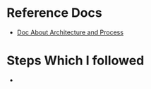 # Reference Docs
- [Doc About Architecture and Process](https://medium.com/@eagnir/understanding-gmails-push-notifications-via-google-cloud-pub-sub-3a002f9350ef)

# Steps Which I followed
- 
